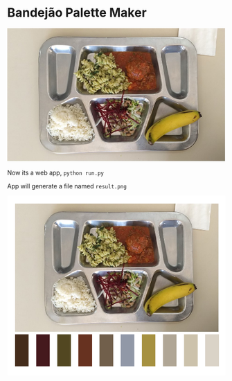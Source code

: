 # Bandejão Palette Maker

![Dish](https://github.com/eduardmolina/bandejao-palette-maker/blob/master/images/dish.png)

Now its a web app, `python run.py`

App will generate a file named `result.png`

![Result](https://github.com/eduardmolina/bandejao-palette-maker/blob/master/images/result.png)